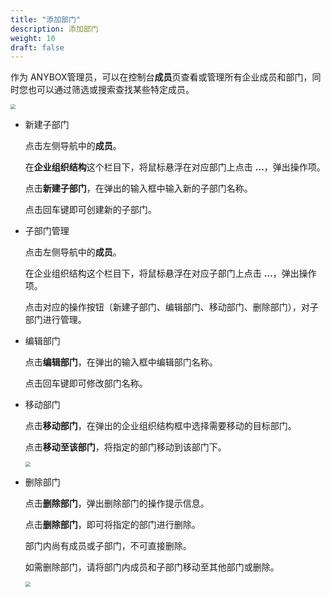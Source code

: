 ```yaml
---
title: "添加部门"
description: 添加部门
weight: 10
draft: false
---
```


作为 ANYBOX管理员，可以在控制台**成员**页查看或管理所有企业成员和部门，同时您也可以通过筛选或搜索查找某些特定成员。

<img src="../../../_images/manager_menber01.png" style="zoom:50%;" />

- 新建子部门

  点击左侧导航中的**成员**。

  在**企业组织结构**这个栏目下，将⿏标悬浮在对应部门上点击 **…**，弹出操作项。

  点击**新建子部门**，在弹出的输入框中输入新的子部门名称。

  点击回车键即可创建新的子部门。

- 子部门管理

  点击左侧导航中的**成员**。

  在企业组织结构这个栏目下，将⿏标悬浮在对应子部门上点击 **…**，弹出操作项。

  点击对应的操作按钮（新建子部门、编辑部门、移动部门、删除部门），对子部门进行管理。

- 编辑部门

  点击**编辑部门**，在弹出的输入框中编辑部门名称。

  点击回车键即可修改部门名称。

- 移动部门

  点击**移动部门**，在弹出的企业组织结构框中选择需要移动的目标部门。

  点击**移动至该部门**，将指定的部门移动到该部门下。

  <img src="../../../_images/manager_menber02.png" style="zoom:50%;" />

- 删除部门

  点击**删除部门**，弹出删除部门的操作提示信息。

  点击**删除部门**，即可将指定的部门进行删除。

  部门内尚有成员或子部门，不可直接删除。

  如需删除部门，请将部门内成员和子部门移动至其他部门或删除。
  
  <img src="../../../_images/manager_menber03.png" style="zoom:50%;" />







